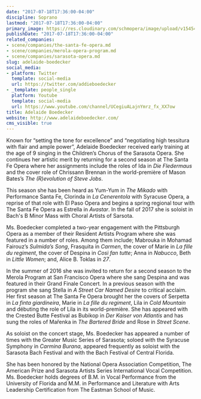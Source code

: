 ```yaml
---
date: "2017-07-18T17:36:00-04:00"
discipline: Soprano
lastmod: "2017-07-18T17:36:00-04:00"
primary_image: https://res.cloudinary.com/schmopera/image/upload/v1545409169/media/webhook-uploads/1500413738702/BOEDECKER.jpg.jpg
publishDate: "2017-07-18T17:36:00-04:00"
related_companies:
- scene/companies/the-santa-fe-opera.md
- scene/companies/merola-opera-program.md
- scene/companies/sarasota-opera.md
slug: adelaide-boedecker
social_media:
- platform: Twitter
  template: social-media
  url: https://twitter.com/addieboedecker
- _template: people_single
  platform: Youtube
  template: social-media
  url: https://www.youtube.com/channel/UCegiuALajnYmrz_fx_XX7ow
title: Adelaide Boedecker
website: http://www.adelaideboedecker.com/
cms_visible: true
---
```


Known for “setting the tone for excellence” and “negotiating high tessitura with flair and ample power”, Adelaide Boedecker received early training at the age of 9 singing in the Children’s Chorus of the Sarasota Opera. She continues her artistic merit by returning for a second season at The Santa Fe Opera where her assignments include the roles of Ida in *Die Fledermaus* and the cover role of Chrissann Brennan in the world-première of Mason Bates’s *The (R)evolution of Steve Jobs*.

This season she has been heard as Yum-Yum in *The Mikado* with Performance Santa Fe, Clorinda in *La Cenerentola* with Syracuse Opera, a reprise of that role with El Paso Opera and begins a spring regional tour with The Santa Fe Opera as Estrella in *Avastar*. In the fall of 2017 she is soloist in Bach's B Minor Mass with Choral Artists of Sarsota.

Ms. Boedecker completed a two-year engagement with the Pittsburgh Opera as a member of their Resident Artists Program where she was featured in a number of roles. Among them include; Mabrouka in Mohamad Fairouz’s *Sulmida’s Song*, Frasquita in *Carmen*, the cover of Marie in *La fille du regiment*, the cover of Despina in *Così fan tutte*; Anna in *Nabucco*, Beth in *Little Women*; and, Alice B. Toklas in *27*.

In the summer of 2016 she was invited to return for a second season to the Merola Program at San Francisco Opera where she sang Despina and was featured in their Grand Finale Concert. In a previous season with the program she sang Stella in *A Street Car Named Desire* to critical acclaim. Her first season at The Santa Fe Opera brought her the covers of Serpetta in *La finta giardineira*, Marie in *La fille du regiment*, Lila in *Cold Mountain* and débuting the role of Lila in its world-première. She has appeared with the Crested Butte Festival as Bubikop in *Der Kaiser von Atlantis* and has sung the roles of Mařenka in *The Bartered Bride* and Rose in *Street Scene*.

 As soloist on the concert stage, Ms. Boedecker has appeared a number of times with the Greater Music Series of Sarasota; soloed with the Syracuse Symphony in *Carmina Burana*, appeared frequently as soloist with the Sarasota Bach Festival and with the Bach Festival of Central Florida.

She has been honored by the National Opera Association Competition, The American Prize and Sarasota Artists Series International Vocal Competition. Ms. Boedecker holds degrees of B.M. in Vocal Performance from the University of Florida and M.M. in Performance and Literature with Arts Leadership Certification from The Eastman School of Music.
